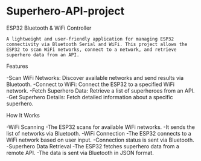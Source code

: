 # Superhero-API-project
ESP32 Bluetooth & WiFi Controller

    A lightweight and user-friendly application for managing ESP32 connectivity via Bluetooth Serial and WiFi. This project allows the ESP32 to scan WiFi networks, connect to a network, and retrieve superhero data from an API.

Features

  -Scan WiFi Networks: Discover available networks and send results via Bluetooth.
  -Connect to WiFi: Connect the ESP32 to a specified WiFi network.
  -Fetch Superhero Data: Retrieve a list of superheroes from an API.
  -Get Superhero Details: Fetch detailed information about a specific superhero.


How It Works

  -WiFi Scanning
  -The ESP32 scans for available WiFi networks.
  -It sends the list of networks via Bluetooth.
  -WiFi Connection
  -The ESP32 connects to a WiFi network based on user input.
  -Connection status is sent via Bluetooth.
  -Superhero Data Retrieval
  -The ESP32 fetches superhero data from a remote API.
  -The data is sent via Bluetooth in JSON format.

